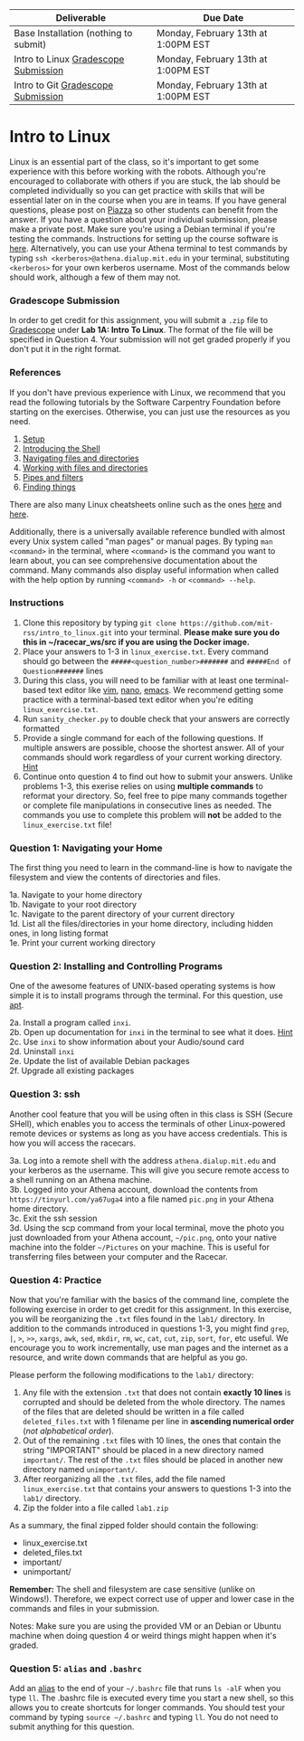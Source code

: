 
| Deliverable | Due Date              |
|---------------|----------------------------------------------------------------------------|
| Base Installation (nothing to submit)  | Monday, February 13th at 1:00PM EST |
| Intro to Linux [Gradescope Submission](https://www.gradescope.com/courses/362909/assignments/1811616)  | Monday, February 13th at 1:00PM EST |
| Intro to Git [Gradescope Submission](https://www.gradescope.com/courses/362909/assignments/1811643)  | Monday, February 13th at 1:00PM EST |

# Intro to Linux
Linux is an essential part of the class, so it's important to get some
experience with this before working with the robots. Although you're
encouraged to collaborate with others if you are stuck, the lab should
be completed individually so you can get practice with skills that
will be essential later on in the course when you are in teams. If you
have general questions, please post on
[Piazza](https://tinyurl.com/RSS23-piazza) so other students
can benefit from the answer. If you have a question about your
individual submission, please make a private post. Make sure you're
using a Debian terminal if you're testing the commands. Instructions
for setting up the course software is
[here](https://github.com/mit-rss/base_installation). Alternatively,
you can use your Athena terminal to test commands by typing `ssh
<kerberos>@athena.dialup.mit.edu` in your terminal, substituting
`<kerberos>` for your own kerberos username. Most of the commands below
should work, although a few of them may not.

### Gradescope Submission

In order to get credit for this assignment, you will submit a `.zip`
file to [Gradescope](https://www.gradescope.com/courses/362909) under
**Lab 1A: Intro To Linux**. The format of the file will be specified in
Question 4. Your submission will not get graded properly if you don't
put it in the right format.
          
### References
If you don't have previous experience with Linux, we recommend that
you read the following tutorials by the Software Carpentry Foundation
before starting on the exercises. Otherwise, you can just use the
resources as you need.
1. [Setup](https://swcarpentry.github.io/shell-novice/setup.html)
2. [Introducing the Shell](https://swcarpentry.github.io/shell-novice/01-intro/)
3. [Navigating files and directories](https://swcarpentry.github.io/shell-novice/02-filedir/)
4. [Working with files and directories](https://swcarpentry.github.io/shell-novice/03-create/)
5. [Pipes and filters](https://swcarpentry.github.io/shell-novice/04-pipefilter/)
6. [Finding things](https://swcarpentry.github.io/shell-novice/07-find/)

There are also many Linux cheatsheets online such as the ones [here](https://cheatography.com/davechild/cheat-sheets/linux-command-line/) and [here](https://www.guru99.com/linux-commands-cheat-sheet.html).

Additionally, there is a universally available reference bundled with
almost every Unix system called "man pages" or manual pages. By typing
`man <command>` in the terminal, where `<command>` is the command you
want to learn about, you can see comprehensive documentation about the
command. Many commands also display useful information when called with the help option by running `<command> -h` or `<command> --help`.

### Instructions
1. Clone this repository by typing `git clone
   https://github.com/mit-rss/intro_to_linux.git` into your terminal. 
   **Please make sure you do this in ~/racecar_ws/src if you are using the Docker image.**
2. Place your answers to 1-3 in `linux_exercise.txt`. Every command
   should go between the `#####<question_number>#######` and `#####End
   of Question#######` lines
3. During this class, you will need to be familiar with at least one
   terminal-based text editor like [vim](https://www.vim.org/),
   [nano](https://www.nano-editor.org/),
   [emacs](https://www.gnu.org/software/emacs/). We recommend getting
   some practice with a terminal-based text editor when you're editing
   `linux_exercise.txt`.
4. Run `sanity_checker.py` to double check that your answers are
   correctly formatted
5. Provide a single command for each of the following questions. If
   multiple answers are possible, choose the shortest answer. All of
   your commands should work regardless of your current working
   directory. [Hint](https://www.gnu.org/software/bash/manual/html_node/Tilde-Expansion.html)
6. Continue onto question 4 to find out how to submit your answers. Unlike problems 1-3, this exerise relies on using **multiple commands** to reformat your directory. So, feel free to pipe many commands together or complete file manipulations in consecutive lines as needed. The commands you use to complete this problem will **not** be added to the `linux_exercise.txt` file!  

### Question 1: Navigating your Home
The first thing you need to learn in the command-line is how to
navigate the filesystem and view the contents of directories and
files.

1a. Navigate to your home directory  
1b. Navigate to your root directory  
1c. Navigate to the parent directory of your current directory  
1d. List all the files/directories in your home directory, including hidden ones, in long listing format  
1e. Print your current working directory  
### Question 2: Installing and Controlling Programs
One of the awesome features of UNIX-based operating systems is how simple it is to install programs through the terminal. For this question, use [apt](https://help.ubuntu.com/lts/serverguide/apt.html.en).   

2a. Install a program called `inxi`.  
2b. Open up documentation for `inxi` in the terminal to see what it does. [Hint](https://en.wikipedia.org/wiki/Man_page)  
2c. Use `inxi` to show information about your Audio/sound card  
2d. Uninstall `inxi`  
2e. Update the list of available Debian packages  
2f. Upgrade all existing packages  

### Question 3: ssh
Another cool feature that you will be using often in this class is SSH
(Secure SHell), which enables you to access the terminals of other
Linux-powered remote devices or systems as long as you have access
credentials. This is how you will access the racecars.

3a. Log into a remote shell with the address `athena.dialup.mit.edu` and your kerberos as the username. This will give you secure remote access to a shell running on an Athena machine.  
3b. Logged into your Athena account, download the contents from `https://tinyurl.com/ya67uga4` into a file named `pic.png` in your Athena home directory.  
3c. Exit the ssh session      
3d. Using the scp command from your local terminal, move the photo you just downloaded from your Athena account, `~/pic.png`, onto your native machine into the folder `~/Pictures` on your machine. This is useful for transferring files between your computer and the Racecar.

### Question 4: Practice  
Now that you're familiar with the basics of the command line, complete the following exercise in order to get credit for this assignment. In this exercise, you will be reorganizing the `.txt` files found in the `lab1/` directory. In addition to the commands introduced in questions 1-3, you might find `grep`, `|`, `>`, `>>`, `xargs`, `awk`, `sed`, `mkdir`, `rm`, `wc`, `cat`, `cut`, `zip`, `sort`, `for`, etc useful. We encourage you to work incrementally, use man pages and the internet as a resource, and write down commands that are helpful as you go. 

Please perform the following modifications to the `lab1/` directory:

1. Any file with the extension `.txt` that does not contain **exactly 10 lines** is corrupted and should be deleted from the whole directory. The names of the files that are deleted should be written in a file called `deleted_files.txt` with 1 filename per line in **ascending numerical order** (_not alphabetical order_).   
2. Out of the remaining `.txt` files with 10 lines, the ones that contain the string "IMPORTANT" should be placed in a new directory named `important/`. The rest of the `.txt` files should be placed in another new directory named `unimportant/`.   
3. After reorganizing all the `.txt` files, add the file named `linux_exercise.txt` that contains your answers to questions 1-3 into the `lab1/` directory.
4. Zip the folder into a file called `lab1.zip`

As a summary, the final zipped folder should contain the following:  

* linux\_exercise.txt  
* deleted\_files.txt  
* important/  
* unimportant/  

**Remember:** The shell and filesystem are case sensitive (unlike on Windows!).
Therefore, we expect correct use of upper and lower case in the commands and
files in your submission.

Notes: Make sure you are using the provided VM or an Debian or Ubuntu
machine when doing question 4 or weird things might happen when it's
graded.

### Question 5: `alias` and `.bashrc`
Add an [alias](http://www.linfo.org/alias.html) to the end of your
`~/.bashrc` file that runs `ls -alF` when you type `ll`. The .bashrc
file is executed every time you start a new shell, so this allows you
to create shortcuts for longer commands. You should test your command
by typing `source ~/.bashrc` and typing `ll`. You do not need to
submit anything for this question.
